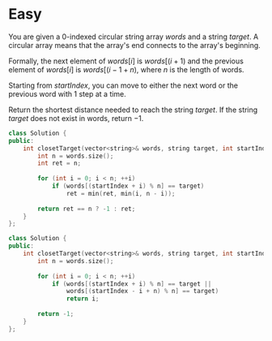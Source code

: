 # Easy

You are given a 0-indexed circular string array $words$ and a string $target$. A circular array means that the array's end connects to the array's beginning.

Formally, the next element of $words[i]$ is $words[(i + 1) % n]$ and the previous element of $words[i]$ is $words[(i - 1 + n) % n]$, where $n$ is the length of words.

Starting from $startIndex$, you can move to either the next word or the previous word with $1$ step at a time.

Return the shortest distance needed to reach the string $target$. If the string $target$ does not exist in words, return $-1$.

```cpp
class Solution {
public:
    int closetTarget(vector<string>& words, string target, int startIndex) {
        int n = words.size();
        int ret = n;
        
        for (int i = 0; i < n; ++i)
            if (words[(startIndex + i) % n] == target)
                ret = min(ret, min(i, n - i));
        
        return ret == n ? -1 : ret;
    }
};
```

```cpp
class Solution {
public:
    int closetTarget(vector<string>& words, string target, int startIndex) {
        int n = words.size();
        
        for (int i = 0; i < n; ++i)
            if (words[(startIndex + i) % n] == target ||
                words[(startIndex - i + n) % n] == target)
                return i;
        
        return -1;
    }
};
```
